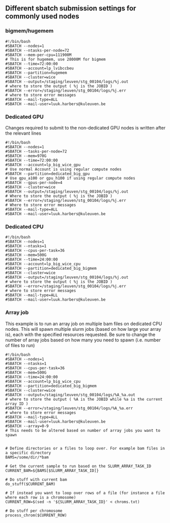 ## Different sbatch submission settings for commonly used nodes

### bigmem/hugemem
```
#!/bin/bash
#SBATCH --nodes=1
#SBATCH --ntasks-per-node=72
#SBATCH --mem-per-cpu=111900M                                          # This is for hugemem, use 28000M for bigmem
#SBATCH --time=72:00:00
#SBATCH --account=lp_lvibccbeu
#SBATCH --partition=hugemem
#SBATCH --cluster=wice
#SBATCH --output=/staging/leuven/stg_00104/logs/%j.out                 # where to store the output ( %j is the JOBID )
#SBATCH --error=/staging/leuven/stg_00104/logs/%j.err                  # where to store error messages
#SBATCH --mail-type=ALL
#SBATCH --mail-user=luuk.harbers@kuleuven.be
```

### Dedicated GPU
Changes required to submit to the non-dedicated GPU nodes is written after the relevant lines
```
#!/bin/bash
#SBATCH --nodes=1
#SBATCH --tasks-per-node=72
#SBATCH --mem=970G
#SBATCH --time=72:00:00
#SBATCH --account=lp_big_wice_gpu                                      # Use normal Account is using regular compute nodes
#SBATCH --partition=dedicated_big_gpu                                  # Use gpu_a100 or gpu_h100 if using regular compute nodes
#SBATCH --gpus-per-node=4
#SBATCH --cluster=wice
#SBATCH --output=/staging/leuven/stg_00104/logs/%j.out                 # Where to store the output ( %j is the JOBID )
#SBATCH --error=/staging/leuven/stg_00104/logs/%j.err                  # Where to store error messages
#SBATCH --mail-type=ALL
#SBATCH --mail-user=luuk.harbers@kuleuven.be
```

### Dedicated CPU
```
#!/bin/bash
#SBATCH --nodes=1
#SBATCH --ntasks=1
#SBATCH --cpus-per-task=36
#SBATCH --mem=500G
#SBATCH --time=24:00:00
#SBATCH --account=lp_big_wice_cpu
#SBATCH --partition=dedicated_big_bigmem
#SBATCH --cluster=wice
#SBATCH --output=/staging/leuven/stg_00104/logs/%j.out                 # where to store the output ( %j is the JOBID )
#SBATCH --error=/staging/leuven/stg_00104/logs/%j.err                  # where to store error messages
#SBATCH --mail-type=ALL
#SBATCH --mail-user=luuk.harbers@kuleuven.be
```

### Array job
This example is to run an array job on multiple bam files on dedicated CPU nodes. This will spawn multiple slurm jobs (based on how large your array is), each with the specified resources requested.
Be sure to change the number of array jobs based on how many you need to spawn (i.e. number of files to run)
```
#!/bin/bash
#SBATCH --nodes=1
#SBATCH --ntasks=1
#SBATCH --cpus-per-task=36
#SBATCH --mem=500G
#SBATCH --time=24:00:00
#SBATCH --account=lp_big_wice_cpu
#SBATCH --partition=dedicated_big_bigmem
#SBATCH --cluster=wice
#SBATCH --output=/staging/leuven/stg_00104/logs/%A_%a.out                 # where to store the output ( %A is the JOBID while %a is the current array ID )
#SBATCH --error=/staging/leuven/stg_00104/logs/%A_%a.err                  # where to store error messages
#SBATCH --mail-type=ALL
#SBATCH --mail-user=luuk.harbers@kuleuven.be
#SBATCH --array=0-9                                                      # This needs to be altered based on number of array jobs you want to spawn


# Define directories or a files to loop over. For example bam files in a specific directory
BAMS=/some/dir/*bam

# Get the current sample to run based on the SLURM_ARRAY_TASK_ID
CURRENT_BAM=${BAMS[$SLURM_ARRAY_TASK_ID]}

# Do stuff with current bam
do_stuff($CURRENT_BAM)

# If instead you want to loop over rows of a file (for instance a file where each row is a chromosome)
CURRENT_ROW=$(sed -n '${SLURM_ARRAY_TASK_ID}' < chroms.txt)

# Do stuff per chromosome
process_chrom($CURRENT_ROW)
```
